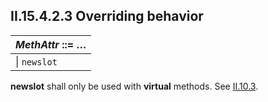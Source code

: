 ## II.15.4.2.3 Overriding behavior

 | _MethAttr_ ::= &hellip;
 | ----
 | \| `newslot`

**newslot** shall only be used with **virtual** methods. See [II.10.3](#todo-missing-hyperlink).
